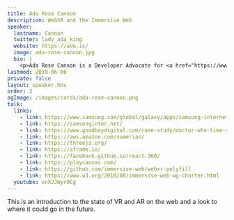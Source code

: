 ```yaml
---
title: Ada Rose Cannon
description: WebXR and the Immersive Web
speaker:
  lastname: Cannon
  twitter: lady_ada_king
  website: https://ada.is/
  image: ada-rose-cannon.jpg
  bio: |
    <p>Ada Rose Cannon is a Developer Advocate for <a href="https://www.samsung.com/uk/apps/samsung-internet/">Samsung Internet</a>, she loves building VR capable websites and is really passionate about how Virtual Reality can be the future the Web and how the web could be the future of VR!!</p>
lastmod: 2019-06-06
private: false
layout: speaker.hbs
order: 2
ogImage: /images/cards/ada-rose-cannon.png
talk:
  links:
    - link: https://www.samsung.com/global/galaxy/apps/samsung-internet/
    - link: https://samsunginter.net/
    - link: https://www.goodboydigital.com/case-study/doctor-who-time-vortex-360o
    - link: https://aws.amazon.com/sumerian/
    - link: https://threejs.org/
    - link: https://aframe.io/
    - link: https://facebook.github.io/react-360/
    - link: https://playcanvas.com/
    - link: https://github.com/immersive-web/webxr-polyfill
    - link: https://www.w3.org/2018/08/immersive-web-wg-charter.html
  youtube: xnX2JWyrOCg
---
```


This is an introduction to the state of VR and AR on the web and a look to where it could go in the future.
